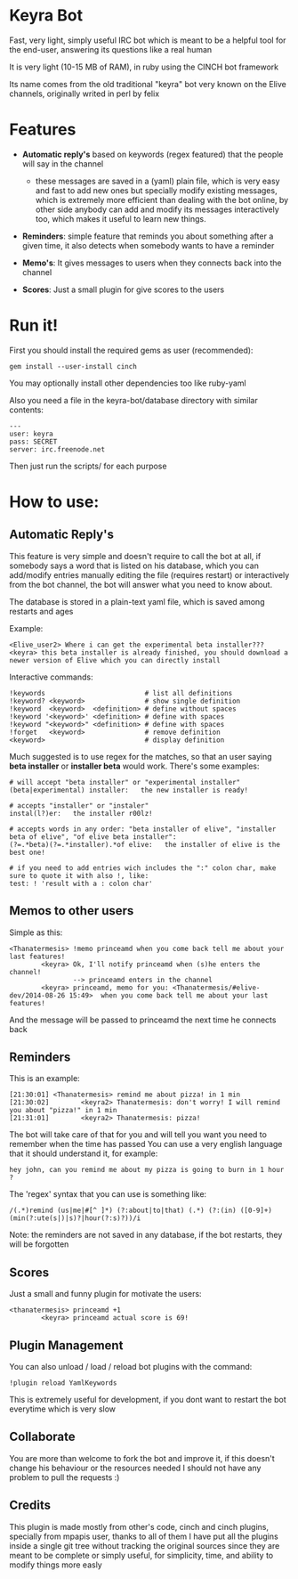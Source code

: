 Keyra Bot
=========

Fast, very light, simply useful IRC bot which is meant to be a helpful tool for the end-user, answering its questions like a real human 

It is very light (10-15 MB of RAM), in ruby using the CINCH bot framework

Its name comes from the old traditional "keyra" bot very known on the Elive channels, originally writed in perl by felix

Features
========

- **Automatic reply's** based on keywords (regex featured) that the people will say in the channel
  - these messages are saved in a (yaml) plain file, which is very easy and fast to add new ones but specially modify existing messages, which is extremely more efficient than dealing with the bot online, by other side anybody can add and modify its messages interactively too, which makes it useful to learn new things.

- **Reminders**: simple feature that reminds you about something after a given time, it also detects when somebody wants to have a reminder

- **Memo's**: It gives messages to users when they connects back into the channel

- **Scores**: Just a small plugin for give scores to the users



Run it!
=======

First you should install the required gems as user (recommended):

    gem install --user-install cinch

You may optionally install other dependencies too like ruby-yaml

Also you need a file in the keyra-bot/database directory with similar contents:

    ---
    user: keyra
    pass: SECRET
    server: irc.freenode.net

Then just run the scripts/ for each purpose


How to use:
===========


Automatic Reply's
-----------------
This feature is very simple and doesn't require to call the bot at all, if somebody says a word that is listed on his database, which you can add/modify entries manually editing the file (requires restart) or interactively from the bot channel, the bot will answer what you need to know about.

The database is stored in a plain-text yaml file, which is saved among restarts and ages

Example:

    <Elive_user2> Where i can get the experimental beta installer???
    <keyra> this beta installer is already finished, you should download a newer version of Elive which you can directly install

Interactive commands:

    !keywords                         # list all definitions
    !keyword? <keyword>               # show single definition
    !keyword  <keyword>  <definition> # define without spaces
    !keyword '<keyword>' <definition> # define with spaces
    !keyword "<keyword>" <definition> # define with spaces
    !forget   <keyword>               # remove definition
    <keyword>                         # display definition

Much suggested is to use regex for the matches, so that an user saying **beta installer** or **installer beta** would work. There's some examples:

    # will accept "beta installer" or "experimental installer"
    (beta|experimental) installer:   the new installer is ready!

    # accepts "installer" or "instaler"
    instal(l?)er:   the installer r00lz!

    # accepts words in any order: "beta installer of elive", "installer beta of elive", "of elive beta installer":
    (?=.*beta)(?=.*installer).*of elive:   the installer of elive is the best one!

    # if you need to add entries wich includes the ":" colon char, make sure to quote it with also !, like:
    test: ! 'result with a : colon char'


Memos to other users
--------------------
Simple as this:

    <Thanatermesis> !memo princeamd when you come back tell me about your last features!
            <keyra> Ok, I'll notify princeamd when (s)he enters the channel!
                    --> princeamd enters in the channel
            <keyra> princeamd, memo for you: <Thanatermesis/#elive-dev/2014-08-26 15:49>  when you come back tell me about your last features!


And the message will be passed to princeamd the next time he connects back

Reminders
---------
This is an example:

    [21:30:01] <Thanatermesis> remind me about pizza! in 1 min
    [21:30:02]        <keyra2> Thanatermesis: don't worry! I will remind you about "pizza!" in 1 min
    [21:31:01]        <keyra2> Thanatermesis: pizza!

The bot will take care of that for you and will tell you want you need to remember when the time has passed
You can use a very english language that it should understand it, for example:

    hey john, can you remind me about my pizza is going to burn in 1 hour ?

The 'regex' syntax that you can use is something like:

    /(.*)remind (us|me|#[^ ]*) (?:about|to|that) (.*) (?:(in) ([0-9]+) (min(?:ute(s|)|s)?|hour(?:s)?))/i

Note: the reminders are not saved in any database, if the bot restarts, they will be forgotten

Scores
------
Just a small and funny plugin for motivate the users:

    <thanatermesis> princeamd +1
            <keyra> princeamd actual score is 69!

Plugin Management
-----------------
You can also unload / load / reload bot plugins with the command:

    !plugin reload YamlKeywords

This is extremely useful for development, if you dont want to restart the bot everytime which is very slow


Collaborate
-----------
You are more than welcome to fork the bot and improve it, if this doesn't change his behaviour or the resources needed I should not have any problem to pull the requests :)

Credits
-------
This plugin is made mostly from other's code, cinch and cinch plugins, specially from mpapis user, thanks to all of them
I have put all the plugins inside a single git tree without tracking the original sources since they are meant to be complete or simply useful, for simplicity, time, and ability to modify things more easly
